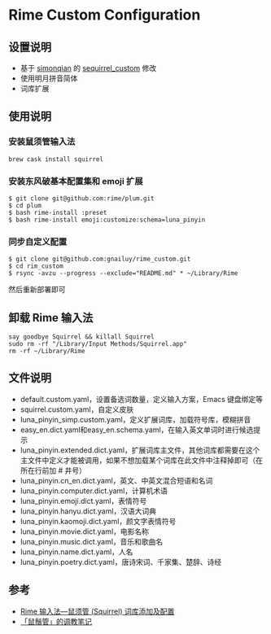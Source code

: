 # Rime Custom Configuration

## 设置说明
* 基于 [simonqian](https://github.com/simonqian) 的 [sequirrel_custom](https://github.com/simonqian/sequirrel_custom) 修改
* 使用明月拼音简体
* 词库扩展

## 使用说明

### 安装鼠须管输入法

```
brew cask install squirrel
```

### 安装东风破基本配置集和 emoji 扩展

```
$ git clone git@github.com:rime/plum.git
$ cd plum
$ bash rime-install :preset
$ bash rime-install emoji:customize:schema=luna_pinyin
```

### 同步自定义配置

```
$ git clone git@github.com:gnailuy/rime_custom.git
$ cd rim_custom
$ rsync -avzu --progress --exclude="README.md" * ~/Library/Rime
```

然后重新部署即可

## 卸载 Rime 输入法

```
say goodbye Squirrel && killall Squirrel
sudo rm -rf "/Library/Input Methods/Squirrel.app"
rm -rf ~/Library/Rime
```

## 文件说明

* default.custom.yaml，设置备选词数量，定义输入方案，Emacs 键盘绑定等
* squirrel.custom.yaml，自定义皮肤
* luna_pinyin_simp.custom.yaml，定义扩展词库，加载符号库，模糊拼音
* easy_en.dict.yaml和easy_en.schema.yaml，在输入英文单词时进行候选提示
* luna_pinyin.extended.dict.yaml，扩展词库主文件，其他词库都需要在这个主文件中定义才能被调用，如果不想加载某个词库在此文件中注释掉即可（在所在行前加 # 井号）
* luna_pinyin.cn_en.dict.yaml，英文、中英文混合短语和名词
* luna_pinyin.computer.dict.yaml，计算机术语
* luna_pinyin.emoji.dict.yaml，表情符号
* luna_pinyin.hanyu.dict.yaml，汉语大词典
* luna_pinyin.kaomoji.dict.yaml，颜文字表情符号
* luna_pinyin.movie.dict.yaml，电影名称
* luna_pinyin.music.dict.yaml，音乐和歌曲名
* luna_pinyin.name.dict.yaml，人名
* luna_pinyin.poetry.dict.yaml，唐诗宋词、千家集、楚辞、诗经

## 参考

* [Rime 输入法—鼠须管 (Squirrel) 词库添加及配置](http://www.jianshu.com/p/cffc0ea094a7)
* [「鼠鬚管」的调教笔记](http://scomper.me/post/gtd/-shu-xu-guan-de-diao-jiao-bi-ji)

